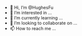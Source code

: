 - 👋 Hi, I’m @HughesFu
- 👀 I’m interested in ...
- 🌱 I’m currently learning ...
- 💞️ I’m looking to collaborate on ...
- 📫 How to reach me ...

<!---
HughesFu/HughesFu is a ✨ special ✨ repository because its `README.md` (this file) appears on your GitHub profile.
You can click the Preview link to take a look at your changes.
--->
